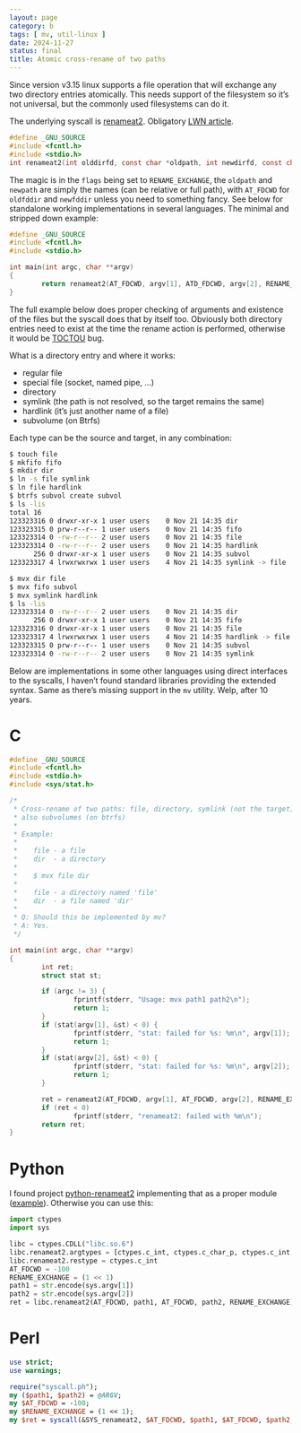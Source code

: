 ```yaml
---
layout: page
category: b
tags: [ mv, util-linux ]
date: 2024-11-27
status: final
title: Atomic cross-rename of two paths
---
```


Since version v3.15 linux supports a file operation that will exchange any two
directory entries atomically. This needs support of the filesystem so it’s not
universal, but the commonly used filesystems can do it.

The underlying syscall is [renameat2](https://www.man7.org/linux/man-pages/man2/rename.2.html).
Obligatory [LWN article](https://lwn.net/Articles/569134/).


```c
#define _GNU_SOURCE
#include <fcntl.h>
#include <stdio.h>
int renameat2(int olddirfd, const char *oldpath, int newdirfd, const char *newpath, unsigned int flags);
```

The magic is in the `flags` being set to `RENAME_EXCHANGE`, the `oldpath` and
`newpath` are simply the names (can be relative or full path), with `AT_FDCWD`
for `oldfddir` and `newfddir` unless you need to something fancy. See below for
standalone working implementations in several languages. The minimal and
stripped down example:

```c
#define _GNU_SOURCE
#include <fcntl.h>
#include <stdio.h>

int main(int argc, char **argv)
{
        return renameat2(AT_FDCWD, argv[1], ATD_FDCWD, argv[2], RENAME_EXCHANGE);
}
```

The full example below does proper checking of arguments and existence of the files
but the syscall does that by itself too. Obviously both directory entries need
to exist at the time the rename action is performed, otherwise it would be
[TOCTOU](https://en.wikipedia.org/wiki/Time-of-check_to_time-of-use) bug.

What is a directory entry and where it works:

- regular file
- special file (socket, named pipe, …)
- directory
- symlink (the path is not resolved, so the target remains the same)
- hardlink (it’s just another name of a file)
- subvolume (on Btrfs)

Each type can be the source and target, in any combination:

```sh
$ touch file
$ mkfifo fifo
$ mkdir dir
$ ln -s file symlink
$ ln file hardlink
$ btrfs subvol create subvol
$ ls -lis
total 16
123323316 0 drwxr-xr-x 1 user users    0 Nov 21 14:35 dir
123323315 0 prw-r--r-- 1 user users    0 Nov 21 14:35 fifo
123323314 0 -rw-r--r-- 2 user users    0 Nov 21 14:35 file
123323314 0 -rw-r--r-- 2 user users    0 Nov 21 14:35 hardlink
      256 0 drwxr-xr-x 1 user users    0 Nov 21 14:35 subvol
123323317 4 lrwxrwxrwx 1 user users    4 Nov 21 14:35 symlink -> file

$ mvx dir file
$ mvx fifo subvol
$ mvx symlink hardlink
$ ls -lis
123323314 0 -rw-r--r-- 2 user users    0 Nov 21 14:35 dir
      256 0 drwxr-xr-x 1 user users    0 Nov 21 14:35 fifo
123323316 0 drwxr-xr-x 1 user users    0 Nov 21 14:35 file
123323317 4 lrwxrwxrwx 1 user users    4 Nov 21 14:35 hardlink -> file
123323315 0 prw-r--r-- 1 user users    0 Nov 21 14:35 subvol
123323314 0 -rw-r--r-- 2 user users    0 Nov 21 14:35 symlink
```

Below are implementations in some other languages using direct interfaces to
the syscalls, I haven’t found standard libraries providing the extended syntax.
Same as there’s missing support in the `mv` utility. Welp, after 10 years.

# C

```c
#define _GNU_SOURCE
#include <fcntl.h>
#include <stdio.h>
#include <sys/stat.h>

/*
 * Cross-rename of two paths: file, directory, symlink (not the target),
 * also subvolumes (on btrfs)
 *
 * Example:
 *
 *    file - a file
 *    dir  - a directory
 *
 *    $ mvx file dir
 *
 *    file - a directory named 'file'
 *    dir  - a file named 'dir'
 *
 * Q: Should this be implemented by mv?
 * A: Yes.
 */

int main(int argc, char **argv)
{
        int ret;
        struct stat st;

        if (argc != 3) {
                fprintf(stderr, "Usage: mvx path1 path2\n");
                return 1;
        }
        if (stat(argv[1], &st) < 0) {
                fprintf(stderr, "stat: failed for %s: %m\n", argv[1]);
                return 1;
        }
        if (stat(argv[2], &st) < 0) {
                fprintf(stderr, "stat: failed for %s: %m\n", argv[2]);
                return 1;
        }

        ret = renameat2(AT_FDCWD, argv[1], AT_FDCWD, argv[2], RENAME_EXCHANGE);
        if (ret < 0)
                fprintf(stderr, "renameat2: failed with %m\n");
        return ret;
}
```

# Python

I found project [python-renameat2](https://github.com/jordemort/python-renameat2) implementing
that as a proper module
([example](https://python-renameat2.readthedocs.io/en/latest/examples.html#atomically-swap-two-files)).
Otherwise you can use this:

```python
import ctypes
import sys

libc = ctypes.CDLL("libc.so.6")
libc.renameat2.argtypes = [ctypes.c_int, ctypes.c_char_p, ctypes.c_int, ctypes.c_char_p, ctypes.c_uint]
libc.renameat2.restype = ctypes.c_int
AT_FDCWD = -100
RENAME_EXCHANGE = (1 << 1)
path1 = str.encode(sys.argv[1])
path2 = str.encode(sys.argv[2])
ret = libc.renameat2(AT_FDCWD, path1, AT_FDCWD, path2, RENAME_EXCHANGE)
```

# Perl

```perl
use strict;
use warnings;

require("syscall.ph");
my ($path1, $path2) = @ARGV;
my $AT_FDCWD = -100;
my $RENAME_EXCHANGE = (1 << 1);
my $ret = syscall(&SYS_renameat2, $AT_FDCWD, $path1, $AT_FDCWD, $path2, $RENAME_EXCHANGE);
```
